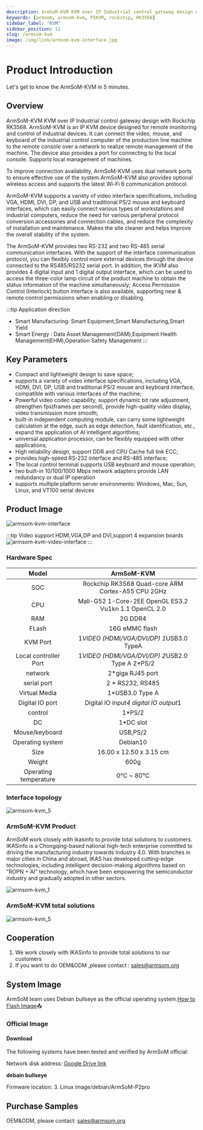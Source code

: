 ```yaml
---
description: ArmSoM-KVM KVM over IP Industrial control gateway design with Rockchip RK3568. ArmSoM-KVM is an IP KVM device designed for remote monitoring and control of industrial devices. It can connect the video, mouse, and keyboard of the industrial control computer of the production line machine to the remote console over a network to realize remote management of the machine. The device also provides a port for connecting to the local console. Supports local management of machines.
keywords: [armsom, armsom-kvm, PIKVM, rockchip, RK3568]
sidebar_label: "KVM"
sidebar_position: 11
slug: /armsom-kvm
image: /img/link/armsom-kvm-interface.jpg
---
```


# Product Introduction
Let's get to know the ArmSoM-KVM in 5 minutes.

## Overview
ArmSoM-KVM KVM over IP Industrial control gateway design with Rockchip RK3568. ArmSoM-KVM is an IP KVM device designed for remote monitoring and control of industrial devices. It can connect the video, mouse, and keyboard of the industrial control computer of the production line machine to the remote console over a network to realize remote management of the machine. The device also provides a port for connecting to the local console. Supports local management of machines.

To improve connection availability, ArmSoM-KVM uses dual network ports to ensure effective use of the system.ArmSoM-KVM also provides optional wireless access and supports the latest Wi-Fi 6 communication protocol.

ArmSoM-KVM supports a variety of video interface specifications, including VGA, HDMI, DVI, DP, and USB and traditional PS/2 mouse and keyboard interfaces, which can easily connect various types of workstations and industrial computers, reduce the need for various peripheral protocol conversion accessories and connection cables, and reduce the complexity of installation and maintenance. Makes the site cleaner and helps improve the overall stability of the system.

The ArmSoM-KVM provides two RS-232 and two RS-485 serial communication interfaces. With the support of the interface communication protocol, you can flexibly control more external devices through the device connected to the RS485/RS232 serial port. In addition, the iKVM also provides 4 digital input and 1 digital output interface, which can be used to access the three-color lamp circuit of the product machine to obtain the status information of the machine simultaneously; Access Permission Control (Interlock) button interface is also available, supporting near & remote control permissions when enabling or disabling.

:::tip Application direction
- Smart Manufacturing: Smart Equipment,Smart Manufacturing,Smart Yield
- Smart Energy : Data Asset Management(DAM),Equipment Health Management(EHM),Operation Safety Management
:::


## Key Parameters

- Compact and lightweight design to save space;
- supports a variety of video interface specifications, including VGA, HDMI, DVI, DP, USB and traditional PS/2 mouse and keyboard interface, compatible with various interfaces of the machine;
- Powerful video codec capability, support dynamic bit rate adjustment, strengthen fps(frames per second), provide high-quality video display, video transmission more smooth;
- built-in independent computing module, can carry some lightweight calculation at the edge, such as edge detection, fault identification, etc., expand the application of AI intelligent algorithms;
- universal application processor, can be flexibly equipped with other applications;
- High reliability design, support DDR and CPU Cache full link ECC;
- provides high-speed RS-232 interface and RS-485 interface;
- The local control terminal supports USB keyboard and mouse operation;
- two built-in 10/100/1000 Mbps network adapters provide LAN redundancy or dual IP operation
- supports multiple platform server environments: Windows, Mac, Sun, Linux, and VT100 serial devices

## Product Image
![armsom-kvm-interface](/img/link/armsom-kvm-interface.jpg)

:::tip
Video support HDMI,VGA,DP and DVI,support 4 expansion boards
![armsom-kvm-video-interface](/img/link/armsom-kvm-video-interface.png)
:::

### Hardware Spec

|Model|ArmSoM-KVM|
| :--------: | :----------:|
|SOC	|Rockchip RK3568 Quad-core ARM Cortex-A55 CPU 2GHz |
|CPU	|Mali-G52 1-Core-2EE OpenGL ES3.2 Vu1kn 1.1 OpenCL 2.0 |
|RAM	|2G DDR4|
|FLash|16G eMMC flash|
|KVM Port	|1*VIDEO (HDMI/VGA/DVI/DP) 1*USB3.0 TypeA|
|Local controller Port|1*VIDEO (HDMI/VGA/DVI/DP) 2*USB2.0 Type A 2*PS/2 |
|network|2*giga RJ45 port|
|serial port|2 * RS232, RS485|
|Virtual Media|1*USB3.0 Type A|
|Digital IO port |Digital IO input*4 digital IO output*1|
|control	|1*PS/2|
|DC |1*DC slot|
|Mouse/keyboard|USB,PS/2|
|Operating system |Debian10|
|Size |16.00 x 12.50 x 3.15 cm|
|Weight |600g|
|Operating temperature	| 0℃ ~ 80℃|

### Interface topology
![armsom-kvm_5](/img/link/armsom-kvm_5.png)

### ArmSoM-KVM Product

ArmSoM work closely with ikasinfo to provide total solutions to customers. IKASinfo is a Chongqing-based national high-tech enterprise committed to driving the manufacturing industry towards Industry 4.0. With branches in major cities in China and abroad, IKAS has developed cutting-edge technologies, including intelligent decision-making algorithms based on "ROPN + AI" technology, which have been empowering the semiconductor industry and gradually adopted in other sectors.

![armsom-kvm_1](/img/link/armsom-kvm_1.jpg)

### ArmSoM-KVM total solutions

![armsom-kvm_5](/img/link/armsom-kvm_2.png)

## Cooperation

1. We work closely with IKASinfo to provide total solutions to our customers
2. If you want to do OEM&ODM ,please contact : sales@armsom.org


## System Image

ArmSoM team uses Debian bullseye as the official operating system.[How to Flash Image](https://docs.armsom.org/getting-start/flash-img)📤

### Official Image

#### Download

The following systems have been tested and verified by ArmSoM official:

Network disk address: [Google Drive link](https://drive.google.com/drive/folders/1x2KOX1F4-DVyyV_9qfdH28PWIORcWH56?usp=drive_link) 

**debain bullseye**  

Firmware location: 3. Linux image/debian/ArmSoM-P2pro  


## Purchase Samples 

OEM&ODM,  please contact: sales@armsom.org